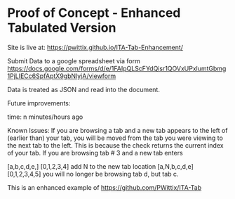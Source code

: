 # Proof of Concept - Enhanced Tabulated Version
Site is live at: https://pwittix.github.io/ITA-Tab-Enhancement/

Submit Data to a google spreadsheet via form https://docs.google.com/forms/d/e/1FAIpQLScFYdQisr1QOVxUPxlumtGbmg1PjLIECc6SpfAptX9gbNlyjA/viewform

Data is treated as JSON and read into the document.

Future improvements:

time: n minutes/hours ago

Known Issues:
If you are browsing a tab and a new tab appears to the left of (earlier than) your tab, you will be moved from the tab you were viewing to the next tab to the left.  This is because the check returns the current index of your tab.  If you are browsing tab # 3 and a new tab enters 

[a,b,c,d,e,]
[0,1,2,3,4]
add N to the new tab location
[a,N,b,c,d,e]
[0,1,2,3,4,5]
you will no longer be browsing tab d, but tab c.  

This is an enhanced example of https://github.com/PWittix/ITA-Tab
